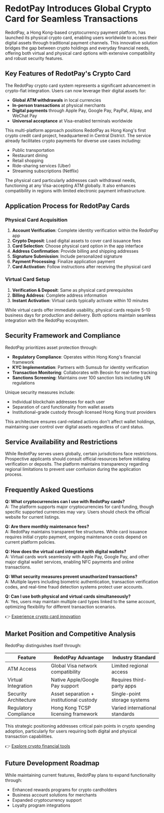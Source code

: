 # RedotPay Introduces Global Crypto Card for Seamless Transactions  

RedotPay, a Hong Kong-based cryptocurrency payment platform, has launched its physical crypto card, enabling users worldwide to access their digital assets through traditional payment channels. This innovative solution bridges the gap between crypto holdings and everyday financial needs, offering both virtual and physical card options with extensive compatibility and robust security features.

## Key Features of RedotPay's Crypto Card  

The RedotPay crypto card system represents a significant advancement in crypto-fiat integration. Users can now leverage their digital assets for:  

- **Global ATM withdrawals** in local currencies  
- **In-person transactions** at physical merchants  
- **Digital payments** through Apple Pay, Google Pay, PayPal, Alipay, and WeChat Pay  
- **Universal acceptance** at Visa-enabled terminals worldwide  

This multi-platform approach positions RedotPay as Hong Kong's first crypto credit card project, headquartered in Central District. The service already facilitates crypto payments for diverse use cases including:  

- Public transportation  
- Restaurant dining  
- Retail shopping  
- Ride-sharing services (Uber)  
- Streaming subscriptions (Netflix)  

The physical card particularly addresses cash withdrawal needs, functioning at any Visa-accepting ATM globally. It also enhances compatibility in regions with limited electronic payment infrastructure.

## Application Process for RedotPay Cards  

### Physical Card Acquisition  

1. **Account Verification**: Complete identity verification within the RedotPay app  
2. **Crypto Deposit**: Load digital assets to cover card issuance fees  
3. **Card Selection**: Choose physical card option in the app interface  
4. **Address Confirmation**: Provide billing and shipping addresses  
5. **Signature Submission**: Include personalized signature  
6. **Payment Processing**: Finalize application payment  
7. **Card Activation**: Follow instructions after receiving the physical card  

### Virtual Card Setup  

1. **Verification & Deposit**: Same as physical card prerequisites  
2. **Billing Address**: Complete address information  
3. **Instant Activation**: Virtual cards typically activate within 10 minutes  

While virtual cards offer immediate usability, physical cards require 5-10 business days for production and delivery. Both options maintain seamless integration with the RedotPay ecosystem.

## Security Framework and Compliance  

RedotPay prioritizes asset protection through:  

- **Regulatory Compliance**: Operates within Hong Kong's financial framework  
- **KYC Implementation**: Partners with Sumsub for identity verification  
- **Transaction Monitoring**: Collaborates with Beosin for real-time tracking  
- **Sanctions Screening**: Maintains over 100 sanction lists including UN regulations  

Unique security measures include:  

- Individual blockchain addresses for each user  
- Separation of card functionality from wallet assets  
- Institutional-grade custody through licensed Hong Kong trust providers  

This architecture ensures card-related actions don't affect wallet holdings, maintaining user control over digital assets regardless of card status.

## Service Availability and Restrictions  

While RedotPay serves users globally, certain jurisdictions face restrictions. Prospective applicants should consult official resources before initiating verification or deposits. The platform maintains transparency regarding regional limitations to prevent user confusion during the application process.

## Frequently Asked Questions  

**Q: What cryptocurrencies can I use with RedotPay cards?**  
A: The platform supports major cryptocurrencies for card funding, though specific supported currencies may vary. Users should check the official website for current listings.

**Q: Are there monthly maintenance fees?**  
A: RedotPay maintains transparent fee structures. While card issuance requires initial crypto payment, ongoing maintenance costs depend on current platform policies.

**Q: How does the virtual card integrate with digital wallets?**  
A: Virtual cards work seamlessly with Apple Pay, Google Pay, and other major digital wallet services, enabling NFC payments and online transactions.

**Q: What security measures prevent unauthorized transactions?**  
A: Multiple layers including biometric authentication, transaction verification codes, and real-time fraud detection systems protect user accounts.

**Q: Can I use both physical and virtual cards simultaneously?**  
A: Yes, users may maintain multiple card types linked to the same account, optimizing flexibility for different transaction scenarios.

👉 [Experience crypto card innovation](https://bit.ly/okx-bonus)

## Market Position and Competitive Analysis  

RedotPay distinguishes itself through:  

| Feature                | RedotPay Advantage                          | Industry Standard              |  
|------------------------|---------------------------------------------|--------------------------------|  
| ATM Access             | Global Visa network compatibility           | Limited regional access        |  
| Virtual Integration    | Native Apple/Google Pay support             | Requires third-party apps      |  
| Security Architecture  | Asset separation + institutional custody    | Single-point storage systems   |  
| Regulatory Compliance  | Hong Kong TCSP licensing framework           | Varied international standards |  

This strategic positioning addresses critical pain points in crypto spending adoption, particularly for users requiring both digital and physical transaction capabilities.

👉 [Explore crypto financial tools](https://bit.ly/okx-bonus)

## Future Development Roadmap  

While maintaining current features, RedotPay plans to expand functionality through:  

- Enhanced rewards programs for crypto cardholders  
- Business account solutions for merchants  
- Expanded cryptocurrency support  
- Loyalty program integrations  